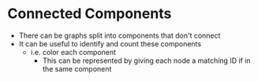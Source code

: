 # Connected Components

- There can be graphs split into components that don't connect
- It can be useful to identify and count these components
  - i.e. color each component
    - This can be represented by giving each node a matching ID if in the same component

